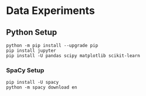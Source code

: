 # Data Experiments

## Python Setup

```(shell)
python -m pip install --upgrade pip
pip install jupyter
pip install -U pandas scipy matplotlib scikit-learn
```

### SpaCy Setup

```(shell)
pip install -U spacy
python -m spacy download en
```
